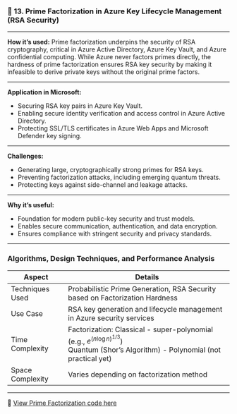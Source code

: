 

### 🔐 **13. Prime Factorization in Azure Key Lifecycle Management (RSA Security)**

---

**How it’s used:**
Prime factorization underpins the security of RSA cryptography, critical in Azure Active Directory, Azure Key Vault, and Azure confidential computing. While Azure never factors primes directly, the hardness of prime factorization ensures RSA key security by making it infeasible to derive private keys without the original prime factors.

---

**Application in Microsoft:**

* Securing RSA key pairs in Azure Key Vault.
* Enabling secure identity verification and access control in Azure Active Directory.
* Protecting SSL/TLS certificates in Azure Web Apps and Microsoft Defender key signing.

---

**Challenges:**

* Generating large, cryptographically strong primes for RSA keys.
* Preventing factorization attacks, including emerging quantum threats.
* Protecting keys against side-channel and leakage attacks.

---

**Why it’s useful:**

* Foundation for modern public-key security and trust models.
* Enables secure communication, authentication, and data encryption.
* Ensures compliance with stringent security and privacy standards.

---

###  Algorithms, Design Techniques, and Performance Analysis

| Aspect           | Details                                                                                                                                   |
| ---------------- | ----------------------------------------------------------------------------------------------------------------------------------------- |
| Techniques Used  | Probabilistic Prime Generation, RSA Security based on Factorization Hardness                                                              |
| Use Case         | RSA key generation and lifecycle management in Azure security services                                                                    |
| Time Complexity  | Factorization: Classical - super-polynomial (e.g., $e^{(n \log n)^{1/3}}$)<br>Quantum (Shor’s Algorithm) - Polynomial (not practical yet) |
| Space Complexity | Varies depending on factorization method                                                                                                  |

---

🔗 [View Prime Factorization code here](https://github.com/Sindhuhurakadli/sindhu_portfolio.io/blob/main/codes/primefactor.cpp)
